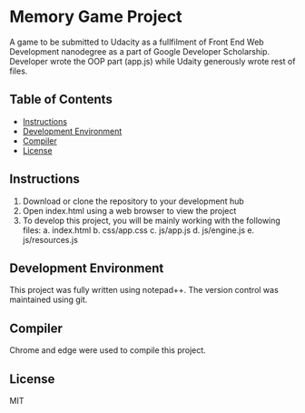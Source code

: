 # Memory Game Project

A game to be submitted to Udacity as a fullfilment of Front End Web Development nanodegree as a part of Google Developer Scholarship. Developer wrote the OOP part (app.js) while Udaity generously wrote rest of files.

## Table of Contents

* [Instructions](#instructions)
* [Development Environment](#DevelopmentEnvironment)
* [Compiler](#Compiler)
* [License](#License)

## Instructions

1) Download or clone the repository to your development hub
2) Open index.html using a web browser to view the project
3) To develop this project, you will be mainly working with the following files:
	a. index.html
	b. css/app.css
	c. js/app.js
	d. js/engine.js
	e. js/resources.js

## Development Environment

This project was fully written using notepad++. The version control was maintained using git.

## Compiler

Chrome and edge were used to compile this project.

## License

MIT
